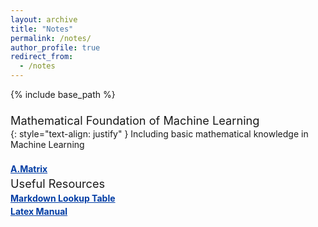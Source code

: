 ```yaml
---
layout: archive
title: "Notes"
permalink: /notes/
author_profile: true
redirect_from:
  - /notes
---
```


{% include base_path %}

<head>
<style>
a.blog:link {
  color: #003CA4;
  background-color: transparent;
  text-decoration: underline;
  font-weight:bold;
}
a.blog:visited {
  color: #003CA4;
  background-color: transparent;
  text-decoration: underline;
  font-weight:bold;
}

</style>
</head>

<p style="padding-bottom:-12px; margin-bottom:-12px; padding-top:8px; margin-top:8px">
<a style="font-size:1.3em" class="blog">
Mathematical Foundation of Machine Learning
</a>
</p>

{: style="text-align: justify" }
Including basic mathematical knowledge in Machine Learning

<p style="padding-bottom:-12px; margin-bottom:-12px; padding-top:8px; margin-top:8px">
<a style="font-size:1.0em" class="blog" href="http://JiaLinLi0822.github.io/files/notes/A_Matrix.pdf">
A.Matrix
</a>
</p>

<p style="padding-bottom:-12px; margin-bottom:-12px; padding-top:8px; margin-top:8px">
<a style="font-size:1.3em" class="blog">
Useful Resources
</a>
</p>

<p style="padding-bottom:-12px; margin-bottom:-12px; padding-top:8px; margin-top:8px">
<a style="font-size:1.0em" class="blog" href="http://JiaLinLi0822.github.io/files/notes/Markdown_Lookup_Table.pdf">
Markdown Lookup Table
</a>
</p>
<p style="padding-bottom:-12px; margin-bottom:-12px; padding-top:8px; margin-top:8px">
<a style="font-size:1.0em" class="blog" href="https://www.cnblogs.com/1024th/p/11623258.html">
Latex Manual
</a>
</p>





<!-- <p style="padding-bottom:-12px; margin-bottom:-12px; padding-top:8px; margin-top:8px">
<a style="font-size:1.3em" class="blog" href="http://KrisJensen.github.io/files/blog_stability.pdf">
An algorithmic hypothesis of differential neural stability in the brain
</a>
</p>

{: style="text-align: justify" }
There is a long-running debate in the neuroscience community about whether task-specific neural representations are stable after task learning or whether they drift in some null-space that does not affect task performance, and there is a large body of experimental support for both hypotheses in different brain regions and contexts.
In this short note, we consider how differences in neural stability between brain regions may reflect different algorithmic approaches to addressing the challenge of continual learning, drawing inspiration from both the machine learning literature on continual learning and the neuroscience literature on neural stability and memory consolidation. -->

<!-- <p style="padding-bottom:-12px; margin-bottom:-12px; padding-top:8px; margin-top:8px">
<a style="font-size:1.3em" class="blog" href="http://KrisJensen.github.io/files/blog_stability.pdf">
GPLVMs for neuroscience
</a>
</p>

{: style="text-align: justify" }
Many neuroscience LVMs can be considered GPLVMs. We provide an overview here. -->
